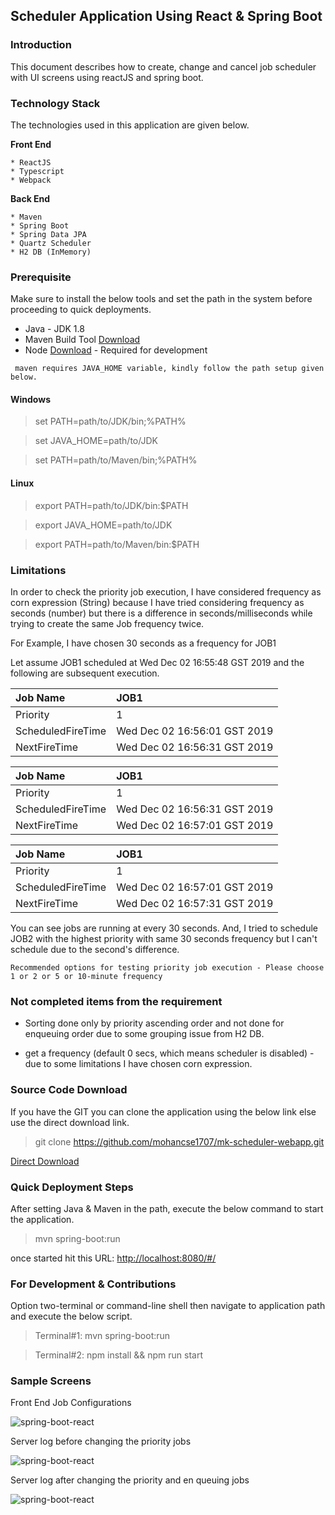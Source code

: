 ## Scheduler Application Using React & Spring Boot

### Introduction

This document describes how to create, change and cancel job scheduler with UI screens using reactJS and spring boot.

### Technology Stack

The technologies used in this application are given below. 

   **Front End**

    * ReactJS 
    * Typescript
    * Webpack

   **Back End**

    * Maven
    * Spring Boot
    * Spring Data JPA
    * Quartz Scheduler
    * H2 DB (InMemory)
    
### Prerequisite

Make sure to install the below tools and set the path in the system before proceeding to quick deployments.

* Java - JDK 1.8
* Maven Build Tool [Download][Maven]
* Node [Download][Node] - Required for development

``` maven requires JAVA_HOME variable, kindly follow the path setup given below.```

#### Windows

> set PATH=path/to/JDK/bin;%PATH%

> set JAVA_HOME=path/to/JDK

> set PATH=path/to/Maven/bin;%PATH%

#### Linux

> export PATH=path/to/JDK/bin:$PATH

> export JAVA_HOME=path/to/JDK

> export PATH=path/to/Maven/bin:$PATH

### Limitations 

In order to check the priority job execution, I have considered frequency as corn expression (String) because I have tried considering frequency as seconds (number) but there is a difference in seconds/milliseconds while trying to create the same Job frequency twice.

For Example, I have chosen 30 seconds as a frequency for JOB1

Let assume JOB1 scheduled at Wed Dec 02 16:55:48 GST 2019 and the following are subsequent execution.

| Job Name        | JOB1           |
|:------------- |:-------------|
| Priority      | 1 |
| ScheduledFireTime      | Wed Dec 02 16:56:01 GST 2019      |
| NextFireTime | Wed Dec 02 16:56:31 GST 2019      |


| Job Name        | JOB1           |
|:------------- |:-------------|
| Priority      | 1 |
| ScheduledFireTime      | Wed Dec 02 16:56:31 GST 2019      |
| NextFireTime | Wed Dec 02 16:57:01 GST 2019      |

| Job Name        | JOB1           |
|:------------- |:-------------|
| Priority      | 1 |
| ScheduledFireTime      | Wed Dec 02 16:57:01 GST 2019      |
| NextFireTime | Wed Dec 02 16:57:31 GST 2019      |

You can see jobs are running at every 30 seconds. And, I tried to schedule JOB2 with the highest priority with same 30 seconds frequency but I can't schedule due to the second's difference.

```Recommended options for testing priority job execution - Please choose 1 or 2 or 5 or 10-minute frequency```

### Not completed items from the requirement

* Sorting done only by priority ascending order and not done for enqueuing order due to some grouping issue from H2 DB. 

* get a frequency (default 0 secs, which means scheduler is disabled) - due to some limitations I have chosen corn expression.

### Source Code Download

If you have the GIT you can clone the application using the below link else use the direct download link.

> git clone https://github.com/mohancse1707/mk-scheduler-webapp.git

[Direct Download][Direct Download]

### Quick Deployment Steps

After setting Java & Maven in the path, execute the below command to start the application.

> mvn spring-boot:run

once started hit this URL: [http://localhost:8080/#/](http://localhost:8080/#/) 

### For Development & Contributions

Option two-terminal or command-line shell then navigate to application path and execute the below script. 

> Terminal#1: <mk-scheduler-webapp> mvn spring-boot:run

> Terminal#2: <mk-scheduler-webapp> npm install && npm run start

### Sample Screens

Front End Job Configurations

![spring-boot-react](/images/blog/spring/Front-End-Configuration.JPG)

Server log before changing the priority jobs

![spring-boot-react](/images/blog/spring/Server-Log.JPG)

Server log after changing the priority and en queuing jobs

![spring-boot-react](/images/blog/spring/Server-Log-Priority-Update-Enqueing-NewPriority.JPG)

[Direct Download]: https://github.com/mohancse1707/mk-scheduler-webapp/archive/master.zip
[Maven]:https://repo.maven.apache.org/maven2/org/apache/maven/apache-maven/3.5.4/apache-maven-3.5.4-bin.zip
[Node]:https://nodejs.org/download/release/v10.15.3/



